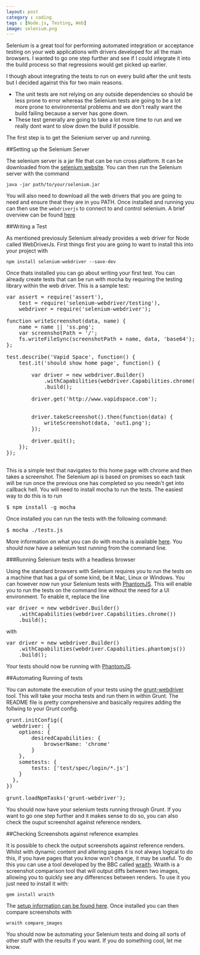 ```yaml
---
layout: post
category : coding
tags : [Node.js, Testing, Web]
image: selenium.png
---
```


Selenium is a great tool for performing automated integration or acceptance testing on your web applications with drivers developed for all the main browsers. I wanted to go one step further and see if I could integrate it into the build process so that regressions would get picked up earlier.

I though about integrating the tests to run on every build after the unit tests but I decided against this for two main reasons.

- The unit tests are not relying on any outside dependencies so should be less prone to error whereas the Selenium tests are going to be a lot more prone to environmental problems and we don't really want the build failing because a server has gone down.
- These test generally are going to take a lot more time to run and we really dont want to slow down the build if possible.

The first step is to get the Selenium server up and running.

##Setting up the Selenium Server

The selenium server is a jar file that can be run cross platform. It can be downloaded from the [selenium website](https://code.google.com/p/selenium/downloads/list). You can then run the Selenium server with the command

    java -jar path/to/your/selenium.jar

You will also need to download all the web drivers that you are going to need and ensure theat they are in you PATH. Once installed and running you can then use the <code>webdriverjs</code> to connect to and control selenium. A brief overview can be found [here](https://code.google.com/p/selenium/wiki/WebDriverJs)

##Writing a Test

As mentioned previosuly Selenium already provides a web driver for Node called WebDriverJs. First things first you are going to want to install this into your project with

    npm install selenium-webdriver --save-dev

Once thats installed you can go about writing your first test. You can already create tests that can be run with mocha by requiring the testing library within the web driver. This is a sample test:

<pre class="prettyprint linenums">
var assert = require('assert'),
    test = require('selenium-webdriver/testing'),
    webdriver = require('selenium-webdriver');

function writeScreenshot(data, name) {
    name = name || 'ss.png';
    var screenshotPath = '/';
    fs.writeFileSync(screenshotPath + name, data, 'base64');
};

test.describe('Vapid Space', function() {
    test.it('should show home page', function() {

        var driver = new webdriver.Builder()
            .withCapabilities(webdriver.Capabilities.chrome())
            .build();

        driver.get('http://www.vapidspace.com');


        driver.takeScreenshot().then(function(data) {
            writeScreenshot(data, 'out1.png');
        });

        driver.quit();
    });
});

</pre>

This is a simple test that navigates to this home page with chrome and then takes a screenshot. The Selenium api is based on promises so each task will be run once the previous one has completed so you needn't get into callback hell. You will need to install mocha to run the tests. The easiest way to do this is to run

<pre>
$ npm install -g mocha
</pre>

Once installed you can run the tests with the following command:

<pre>
$ mocha ./tests.js
</pre> 

More information on what you can do with mocha is available [here](http://visionmedia.github.io/mocha/). You should now have a selenium test running from the command line.

###Running Selenium tests with a headless browser

Using the standard browsers with Selenium requires you to run the tests on a machine that has a gui of some kind, be it Mac, Linux or Windows. You can however now run your Selenium tests with [PhantomJS](http://phantomjs.org/). This will enable you to run the tests on the command line without the need for a UI environment. To enable it, replace the line

<pre class="prettyprint">
var driver = new webdriver.Builder()
    .withCapabilities(webdriver.Capabilities.chrome())
    .build();
</pre>

with

<pre class="prettyprint">
var driver = new webdriver.Builder()
    .withCapabilities(webdriver.Capabilities.phantomjs())
    .build();
</pre> 

Your tests should now be running with [PhantomJS](http://phantomjs.org/).

##Automating Running of tests

You can automate the execution of your tests using the [grunt-webdriver](https://github.com/webdriverjs/grunt-webdriver) tool. This will take your mocha tests and run them in within Grunt. The README file is pretty comprehensive and basically requires adding the follwing to your Grunt config.

<pre>
grunt.initConfig({
  webdriver: {
    options: {
        desiredCapabilities: {
            browserName: 'chrome'
        }
    },
    sometests: {
        tests: ['test/spec/login/*.js']
    }
  },
})

grunt.loadNpmTasks('grunt-webdriver');
</pre>

You should now have your selenium tests running through Grunt. If you want to go one step further and it makes sense to do so, you can also check the ouput screenshot against reference renders.

##Checking Screenshots against reference examples

It is possible to check the output screenshots against reference renders. Whilst with dynamic content and altering pages it is not always logical to do this, if you have pages that you know won't change, it may be useful. To do this you can use a tool developed by the BBC called [wraith](https://github.com/bbc-news/wraith). Wraith is a screenshot comparison tool that will output diffs between two images, allowing you to quickly see any differences between renders. To use it you just need to install it with:

    gem install wraith

The [setup information can be found here](http://bbc-news.github.io/wraith/index.html). Once installed you can then compare screenshots with

    wraith compare_images

You should now be automating your Selenium tests and doing all sorts of other stuff with the results if you want. If you do something cool, let me know.
